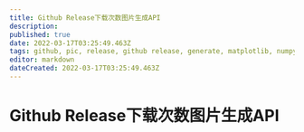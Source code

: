 ```yaml
---
title: Github Release下载次数图片生成API
description: 
published: true
date: 2022-03-17T03:25:49.463Z
tags: github, pic, release, github release, generate, matplotlib, numpy
editor: markdown
dateCreated: 2022-03-17T03:25:49.463Z
---
```


# Github Release下载次数图片生成API

